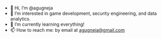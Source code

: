 - 👋 Hi, I’m @agugneja
- 👀 I’m interested in game development, security engineering, and data analytics.
- 🌱 I’m currently learning everything!
- 📫 How to reach me: by email at agugneja@gmail.com
<!---
agugneja/agugneja is a ✨ special ✨ repository because its `README.md` (this file) appears on your GitHub profile.
You can click the Preview link to take a look at your changes.
--->
